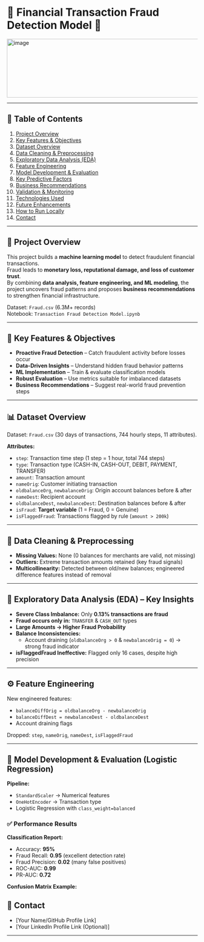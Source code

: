 
# 💸 Financial Transaction Fraud Detection Model 💸

<img width="1534" height="155" alt="image" src="https://github.com/user-attachments/assets/be8f14d5-a44c-4c77-a79d-13c3cb0b3f9d" />

---

## 📑 Table of Contents
1. [Project Overview](#project-overview)  
2. [Key Features & Objectives](#-key-features--objectives)  
3. [Dataset Overview](#-dataset-overview)  
4. [Data Cleaning & Preprocessing](#-data-cleaning--preprocessing)  
5. [Exploratory Data Analysis (EDA)](#-exploratory-data-analysis-eda---key-insights)  
6. [Feature Engineering](#️-feature-engineering)  
7. [Model Development & Evaluation](#-model-development--evaluation-logistic-regression)  
8. [Key Predictive Factors](#-key-predictive-factors--real-world-relevance)  
9. [Business Recommendations](#-business-recommendations-for-infrastructure-updates)  
10. [Validation & Monitoring](#-validation--monitoring-of-recommendations)  
11. [Technologies Used](#-technologies-used)  
12. [Future Enhancements](#-future-enhancements)  
13. [How to Run Locally](#-how-to-run-the-project-locally)  
14. [Contact](#-contact)  

---

## 📌 Project Overview
This project builds a **machine learning model** to detect fraudulent financial transactions.  
Fraud leads to **monetary loss, reputational damage, and loss of customer trust**.  
By combining **data analysis, feature engineering, and ML modeling**, the project uncovers fraud patterns and proposes **business recommendations** to strengthen financial infrastructure.  

Dataset: `Fraud.csv` (6.3M+ records)  
Notebook: `Transaction Fraud Detection Model.ipynb`  

---

## 🚀 Key Features & Objectives
- **Proactive Fraud Detection** – Catch fraudulent activity before losses occur  
- **Data-Driven Insights** – Understand hidden fraud behavior patterns  
- **ML Implementation** – Train & evaluate classification models  
- **Robust Evaluation** – Use metrics suitable for imbalanced datasets  
- **Business Recommendations** – Suggest real-world fraud prevention steps  

---

## 📊 Dataset Overview
Dataset: `Fraud.csv` (30 days of transactions, 744 hourly steps, 11 attributes).  

**Attributes:**  
- `step`: Transaction time step (1 step = 1 hour, total 744 steps)  
- `type`: Transaction type (CASH-IN, CASH-OUT, DEBIT, PAYMENT, TRANSFER)  
- `amount`: Transaction amount  
- `nameOrig`: Customer initiating transaction  
- `oldbalanceOrg`, `newbalanceOrig`: Origin account balances before & after  
- `nameDest`: Recipient account  
- `oldbalanceDest`, `newbalanceDest`: Destination balances before & after  
- `isFraud`: **Target variable** (1 = Fraud, 0 = Genuine)  
- `isFlaggedFraud`: Transactions flagged by rule (`amount > 200k`)  

---

## 🧹 Data Cleaning & Preprocessing
- **Missing Values:** None (0 balances for merchants are valid, not missing)  
- **Outliers:** Extreme transaction amounts retained (key fraud signals)  
- **Multicollinearity:** Detected between old/new balances; engineered difference features instead of removal  

---

## 🔎 Exploratory Data Analysis (EDA) – Key Insights
- **Severe Class Imbalance:** Only **0.13% transactions are fraud**  
- **Fraud occurs only in:** `TRANSFER` & `CASH_OUT` types  
- **Large Amounts → Higher Fraud Probability**  
- **Balance Inconsistencies:**  
  - Account draining (`oldbalanceOrg > 0` & `newbalanceOrig = 0`) → strong fraud indicator  
- **isFlaggedFraud Ineffective:** Flagged only 16 cases, despite high precision  

---

## ⚙️ Feature Engineering
New engineered features:  
- `balanceDiffOrig = oldbalanceOrg - newbalanceOrig`  
- `balanceDiffDest = newbalanceDest - oldbalanceDest`  
- Account draining flags  

Dropped: `step`, `nameOrig`, `nameDest`, `isFlaggedFraud`  

---

## 🤖 Model Development & Evaluation (Logistic Regression)
**Pipeline:**  
- `StandardScaler` → Numerical features  
- `OneHotEncoder` → Transaction type  
- Logistic Regression with `class_weight=balanced`  

### ✅ Performance Results
**Classification Report:**  
- Accuracy: **95%**  
- Fraud Recall: **0.95** (excellent detection rate)  
- Fraud Precision: **0.02** (many false positives)  
- ROC-AUC: **0.99**  
- PR-AUC: **0.72**  

**Confusion Matrix Example:**  


## 🤝 Contact

*   [Your Name/GitHub Profile Link]
*   [Your LinkedIn Profile Link (Optional)]

---
```
